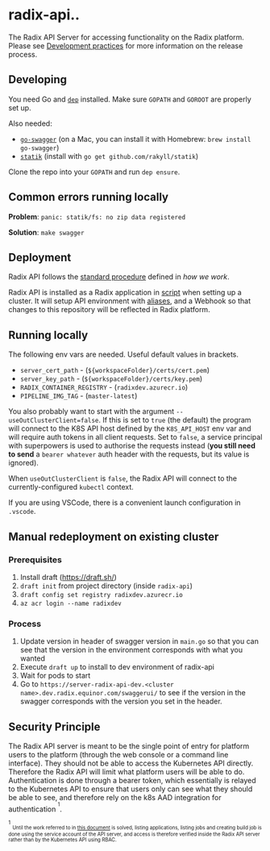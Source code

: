 # radix-api..

The Radix API Server for accessing functionality on the Radix platform. Please see [Development practices](./development-practices.md) for more information on the release process.

## Developing

You need Go and [`dep`](https://github.com/golang/dep) installed. Make sure `GOPATH` and `GOROOT` are properly set up.

Also needed:

  - [`go-swagger`](https://github.com/go-swagger/go-swagger) (on a Mac, you can install it with Homebrew: `brew install go-swagger`)
  - [`statik`](https://github.com/rakyll/statik) (install with `go get github.com/rakyll/statik`)

Clone the repo into your `GOPATH` and run `dep ensure`.

## Common errors running locally

**Problem**: `panic: statik/fs: no zip data registered`

**Solution**: `make swagger`

## Deployment

Radix API follows the [standard procedure](https://github.com/equinor/radix-pƒrivate/blob/master/docs/how-we-work/development-practices.md#standard-radix-applications) defined in _how we work_.

Radix API is installed as a Radix application in [script](https://github.com/equinor/radix-platform/blob/master/scripts/install_base_components.sh) when setting up a cluster. It will setup API environment with [aliases](https://github.com/equinor/radix-platform/blob/master/scripts/create_alias.sh), and a Webhook so that changes to this repository will be reflected in Radix platform.

## Running locally

The following env vars are needed. Useful default values in brackets.

- `server_cert_path` - (`${workspaceFolder}/certs/cert.pem`)
- `server_key_path` - (`${workspaceFolder}/certs/key.pem`)
- `RADIX_CONTAINER_REGISTRY` - (`radixdev.azurecr.io`)
- `PIPELINE_IMG_TAG` - (`master-latest`)

You also probably want to start with the argument `--useOutClusterClient=false`. If this is set to `true` (the default) the program will connect to the K8S API host defined by the `K8S_API_HOST` env var and will require auth tokens in all client requests. Set to `false`, a service principal with superpowers is used to authorise the requests instead (**you still need to send** a `bearer whatever` auth header with the requests, but its value is ignored).

When `useOutClusterClient` is `false`, the Radix API will connect to the currently-configured `kubectl` context.

If you are using VSCode, there is a convenient launch configuration in `.vscode`.

## Manual redeployment on existing cluster

### Prerequisites

1. Install draft (https://draft.sh/)
2. `draft init` from project directory (inside `radix-api`)
3. `draft config set registry radixdev.azurecr.io`
4. `az acr login --name radixdev`

### Process

1. Update version in header of swagger version in `main.go` so that you can see that the version in the environment corresponds with what you wanted
2. Execute `draft up` to install to dev environment of radix-api
3. Wait for pods to start
4. Go to `https://server-radix-api-dev.<cluster name>.dev.radix.equinor.com/swaggerui/` to see if the version in the swagger corresponds with the version you set in the header.

## Security Principle

The Radix API server is meant to be the single point of entry for platform users to the platform (through the web console or a command line interface). They should not be able to access the Kubernetes API directly. Therefore the Radix API will limit what platform users will be able to do. Authentication is done through a bearer token, which essentially is relayed to the Kubernetes API to ensure that users only can see what they should be able to see, and therefore rely on the k8s AAD integration for authentication <sup><sup>1</sup></sup>.

<sup><sup>1</sup></sup> <sub><sup>Until the work referred to in [this document](https://github.com/equinor/radix-operator/blob/master/docs/RBAC.md) is solved, listing applications, listing jobs and creating build job is done using the service account of the API server, and access is therefore verified inside the Radix API server rather than by the Kubernetes API using RBAC.</sup></sub>
